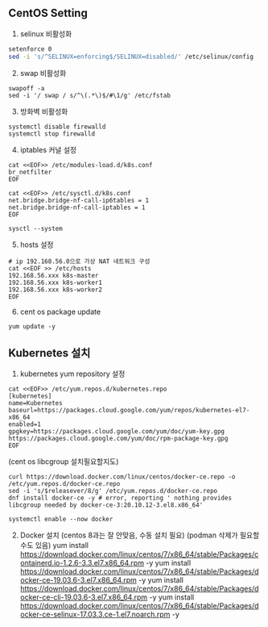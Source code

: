 ## CentOS Setting
1. selinux 비활성화
```bash
setenforce 0
sed -i 's/^SELINUX=enforcing$/SELINUX=disabled/' /etc/selinux/config
```

2. swap 비활성화
```
swapoff -a
sed -i '/ swap / s/^\(.*\)$/#\1/g' /etc/fstab
```

3. 방화벽 비활성화
```
systemctl disable firewalld
systemctl stop firewalld
```

4. iptables 커널 설정
```
cat <<EOF>> /etc/modules-load.d/k8s.conf
br_netfilter
EOF

cat <<EOF>> /etc/sysctl.d/k8s.conf
net.bridge.bridge-nf-call-ip6tables = 1
net.bridge.bridge-nf-call-iptables = 1
EOF

sysctl --system
```

5. hosts 설정
```
# ip 192.168.56.0으로 가상 NAT 네트워크 구성
cat <<EOF >> /etc/hosts
192.168.56.xxx k8s-master
192.168.56.xxx k8s-worker1
192.168.56.xxx k8s-worker2
EOF
```

6. cent os package update
```
yum update -y
```
## Kubernetes 설치
1. kubernetes yum repository 설정
```
cat <<EOF>> /etc/yum.repos.d/kubernetes.repo
[kubernetes]
name=Kubernetes
baseurl=https://packages.cloud.google.com/yum/repos/kubernetes-el7-x86_64
enabled=1
gpgkey=https://packages.cloud.google.com/yum/doc/yum-key.gpg https://packages.cloud.google.com/yum/doc/rpm-package-key.gpg
EOF
```

(cent os libcgroup 설치필요할지도)
```
curl https://download.docker.com/linux/centos/docker-ce.repo -o /etc/yum.repos.d/docker-ce.repo
sed -i 's/$releasever/8/g' /etc/yum.repos.d/docker-ce.repo
dnf install docker-ce -y # error, reporting ' nothing provides libcgroup needed by docker-ce-3:20.10.12-3.el8.x86_64'

systemctl enable --now docker
```

2. Docker 설치 (centos 8과는 잘 안맞음, 수동 설치 필요) (podman 삭제가 필요할 수도 있음)
yum install https://download.docker.com/linux/centos/7/x86_64/stable/Packages/containerd.io-1.2.6-3.3.el7.x86_64.rpm -y
yum install https://download.docker.com/linux/centos/7/x86_64/stable/Packages/docker-ce-19.03.6-3.el7.x86_64.rpm -y
yum install https://download.docker.com/linux/centos/7/x86_64/stable/Packages/docker-ce-cli-19.03.6-3.el7.x86_64.rpm -y
yum install https://download.docker.com/linux/centos/7/x86_64/stable/Packages/docker-ce-selinux-17.03.3.ce-1.el7.noarch.rpm -y
